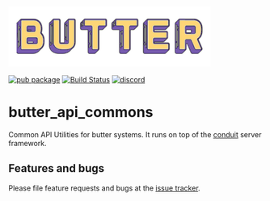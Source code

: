 <img src="https://github.com/kbaylosis/butter/blob/master/logo.png?raw=true" width="400">

[![pub package](https://img.shields.io/pub/v/butter)](https://pub.dartlang.org/packages/butter) [![Build Status](https://travis-ci.com/kbaylosis/butter.svg?branch=master)](https://travis-ci.com/github/kbaylosis/butter) [![discord](https://img.shields.io/discord/1062944658239520810)](https://discord.gg/CykbJHm8eK)

# butter_api_commons

Common API Utilities for butter systems. It runs on top of the [conduit](https://github.com/conduit-dart/conduit) server framework.

## Features and bugs

Please file feature requests and bugs at the [issue tracker][tracker].

[tracker]: https://github.com/kbaylosis/butter/issues
